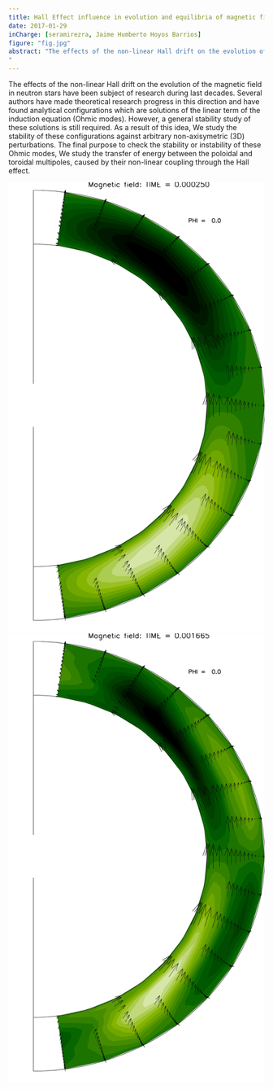 ```yaml
---
title: Hall Effect influence in evolution and equilibria of magnetic fields in Neutron stars crust
date: 2017-01-29
inCharge: [seramirezra, Jaime Humberto Hoyos Barrios]
figure: "fig.jpg"
abstract: "The effects of the non-linear Hall drift on the evolution of the magnetic field in neutron stars have been subject of research during last decades... Photo credit: Kevin Gill/flickr (CC BY-SA 2.0)
"
---
```


The effects of the non-linear Hall drift on the evolution of the magnetic field in neutron stars have been subject of research during last decades. Several authors have made theoretical research progress in this direction and have found analytical configurations which are solutions of the linear term of the induction equation (Ohmic modes). However, a general stability study of these solutions is still required. As a result of this idea, We study the stability of these configurations against arbitrary non-axisymetric (3D) perturbations.  The final purpose to check the stability or instability of these Ohmic modes, We study the transfer of energy between the poloidal and toroidal multipoles, caused by their non-linear coupling through the Hall effect.

<div class="img-research-seramirezra">
    <img src="5.jpg" alt="Image">
    <img src="30.jpg" alt="Image">
<div>